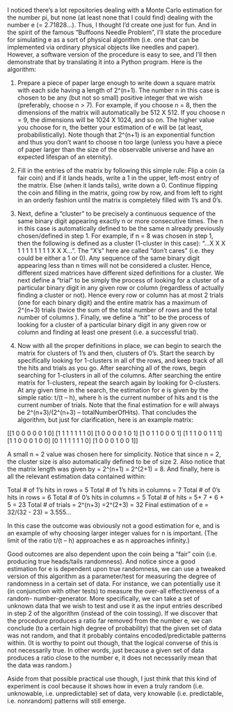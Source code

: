 I noticed there’s a lot repositories dealing with a Monte Carlo estimation for the number pi,
but none (at least none that I could find) dealing with the number e (= 2.71828…). Thus, I
thought I’d create one just for fun. And in the spirit of the famous “Buffoons Needle Problem”,
I’ll state the procedure for simulating e as a sort of physical algorithm (i.e. one that can be
implemented via ordinary physical objects like needles and paper). However, a software version 
of the procedure is easy to see, and I’ll then demonstrate that by translating it into a Python
program. Here is the algorithm:

1)  Prepare a piece of paper large enough to write down a square matrix with each side having a 
length of 2^(n+1). The number n in this case is chosen to be any (but not so small) positive
integer that we wish (preferably, choose n > 7). For example, if you choose n = 8, then the 
dimensions of the matrix will automatically be 512 X 512. If you choose n = 9, the dimensions
will be 1024 X 1024, and so on. The higher value you choose for n, the better your estimation
of e will be (at least, probabilistically). Note though that 2^(n+1) is an exponential function
and thus you don’t want to choose n too large (unless you have a piece of paper larger than the 
size of the observable universe and have an expected lifespan of an eternity).

2) Fill in the entries of the matrix by following this simple rule: Flip a coin (a fair coin) and
if it lands heads, write a 1 in the upper, left-most entry of the matrix. Else (when it lands tails),
write down a 0. Continue flipping the coin and filling in the matrix, going row by row, and from left
to right in an orderly fashion until the matrix is completely filled with 1’s and 0’s.

3) Next, define a “cluster” to be precisely a continuous sequence of the same binary digit appearing
exactly n or more consecutive times. The n in this case is automatically defined to be the same n already
previously chosen/defined in step 1. For example, if n = 8 was chosen in step 1, then the following is
defined as a cluster (1-cluster in this case): “…X X X 1 1 1 1 1 1 1 1 X X X…”. The “X’s” here are called
“don’t cares” (i.e. they could be either a 1 or 0). Any sequence of the same binary digit appearing less 
than n times will not be considered a cluster. Hence, different sized matrices have different sized 
definitions for a cluster. We next define a “trial” to be simply the process of looking for a cluster
of a particular binary digit in any given row or column (regardless of actually finding a cluster or not).
Hence every row or column has at most 2 trials (one for each binary digit) and the entire matrix has a
maximum of 2^(n+3) trials (twice the sum of the total number of rows and the total number of columns ).
Finally, we define a “hit” to be the process of looking for a cluster of a particular binary digit in any
given row or column and finding at least one present (i.e. a successful trial). 

4) Now with all the proper definitions in place, we can begin to search the matrix for clusters of 1’s and
then, clusters of 0’s. Start the search by specifically looking for 1-clusters in all of the rows, and keep
track of all the hits and trials as you go. After searching all of the rows, begin searching for 1-clusters
in all of the columns. After searching the entire matrix for 1-clusters, repeat the search again by looking
for 0-clusters. At any given time in the search, the estimation for e is given by the simple ratio:
t/(t – h), where h is the current number of hits and t is the current number of trials. Note that the final
estimation for e will always be 2^(n+3)/(2^(n+3) – totalNumberOfHits). That concludes the algorithm, but
just for clarification, here is an example matrix: 

[[1 0 0 0 0 0 1 0]
 [1 1 1 1 1 1 1 0]
 [1 0 0 0 0 1 0 1]
 [1 0 1 1 0 0 0 1]
 [1 1 1 0 0 1 1 1]
 [1 1 0 0 0 1 0 0]
 [0 1 1 1 1 1 1 0]
 [1 0 0 0 1 0 0 1]] 
 
A small n = 2 value was chosen here for simplicity. Notice that since n = 2, the cluster size is also
automatically defined to be of size 2. Also notice that the matrix length was given by = 2^(n+1) = 
2^(2+1) = 8. And finally, here is all the relevant estimation data contained within:

Total # of 1’s hits in rows = 5
Total # of 1’s hits in columns = 7
Total # of 0’s hits in rows = 6
Total # of 0’s hits in columns = 5
Total # of hits = 5+ 7 + 6 + 5 = 23
Total # of trials = 2^(n+3) =2^(2+3) = 32
Final estimation of e = 32/(32 - 23) = 3.555…

In this case the outcome was obviously not a good estimation for e, and is an example of why choosing larger
integer values for n is important. (The limit of the ratio t/(t – h) approaches e as n approaches infinity.)

Good outcomes are also dependent upon the coin being a “fair” coin (i.e. producing true heads/tails randomness).
And notice since a good estimation for e is dependent upon true randomness, we can use a tweaked version of this
algorithm as a parameter/test for measuring the degree of randomness in a certain set of data. For instance, we
can potentially use it (in conjunction with other tests) to measure the over-all effectiveness of a random-
number-generator. More specifically, we can take a set of unknown data that we wish to test and use it as the
input entries described in step 2 of the algorithm (instead of the coin tossing). If we discover that the
procedure produces a ratio far removed from the number e, we can conclude (to a certain high degree of
probability) that the given set of data was not random, and that it probably contains encoded/predictable
patterns within. (It is worthy to point out though, that the logical converse of this is not necessarily true.
In other words, just because a given set of data produces a ratio close to the number e, it does not necessarily
mean that the data was random.)

Aside from that possible practical use though, I just think that this kind of experiment is cool because it shows
how in even a truly random (i.e. unknowable, i.e. unpredictable) set of data, very knowable (i.e. predictable, 
i.e. nonrandom) patterns will still emerge.

